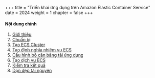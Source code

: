 +++
title = "Triển khai ứng dụng trên Amazon Elastic Container Service"
date = 2024
weight = 1
chapter = false
+++

#### Nội dung chính

1. [Giới thiệu](1-introduction/)
2. [Chuẩn bị](2-preparation/)
3. [Tạo ECS Cluster](3-ecs-cluster/)
4. [Tạo định nghĩa nhiệm vụ ECS](4-ecs-task-definition/)
5. [Cấu hình bộ cân bằng tải ứng dụng](5-config-alb/)
6. [Tạo dịch vụ ECS](6-ecs-service/)
7. [Kiểm tra kết quả](7-test-result/)
8. [Dọn dẹp tài nguyên](8-clean-up/)
<!-- cần loại bỏ dấu ngoặc đơn cho đường dẫn trong Hugo 0.88.1 cho Windows -->
